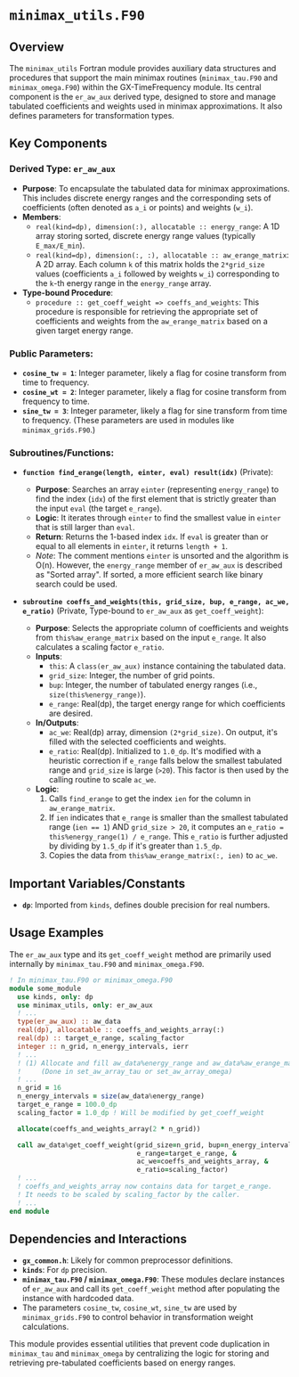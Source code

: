 # `minimax_utils.F90`

## Overview

The `minimax_utils` Fortran module provides auxiliary data structures and procedures that support the main minimax routines (`minimax_tau.F90` and `minimax_omega.F90`) within the GX-TimeFrequency module. Its central component is the `er_aw_aux` derived type, designed to store and manage tabulated coefficients and weights used in minimax approximations. It also defines parameters for transformation types.

## Key Components

### Derived Type: `er_aw_aux`

- **Purpose**: To encapsulate the tabulated data for minimax approximations. This includes discrete energy ranges and the corresponding sets of coefficients (often denoted as `a_i` or points) and weights (`w_i`).
- **Members**:
    - `real(kind=dp), dimension(:), allocatable :: energy_range`: A 1D array storing sorted, discrete energy range values (typically `E_max/E_min`).
    - `real(kind=dp), dimension(:, :), allocatable :: aw_erange_matrix`: A 2D array. Each column `k` of this matrix holds the `2*grid_size` values (coefficients `a_i` followed by weights `w_i`) corresponding to the `k`-th energy range in the `energy_range` array.
- **Type-bound Procedure**:
    - `procedure :: get_coeff_weight => coeffs_and_weights`: This procedure is responsible for retrieving the appropriate set of coefficients and weights from the `aw_erange_matrix` based on a given target energy range.

### Public Parameters:

- **`cosine_tw = 1`**: Integer parameter, likely a flag for cosine transform from time to frequency.
- **`cosine_wt = 2`**: Integer parameter, likely a flag for cosine transform from frequency to time.
- **`sine_tw = 3`**: Integer parameter, likely a flag for sine transform from time to frequency.
  (These parameters are used in modules like `minimax_grids.F90`.)

### Subroutines/Functions:

- **`function find_erange(length, einter, eval) result(idx)`** (Private):
    - **Purpose**: Searches an array `einter` (representing `energy_range`) to find the index (`idx`) of the first element that is strictly greater than the input `eval` (the target `e_range`).
    - **Logic**: It iterates through `einter` to find the smallest value in `einter` that is still larger than `eval`.
    - **Return**: Returns the 1-based index `idx`. If `eval` is greater than or equal to all elements in `einter`, it returns `length + 1`.
    - *Note*: The comment mentions `einter` is unsorted and the algorithm is O(n). However, the `energy_range` member of `er_aw_aux` is described as "Sorted array". If sorted, a more efficient search like binary search could be used.

- **`subroutine coeffs_and_weights(this, grid_size, bup, e_range, ac_we, e_ratio)`** (Private, Type-bound to `er_aw_aux` as `get_coeff_weight`):
    - **Purpose**: Selects the appropriate column of coefficients and weights from `this%aw_erange_matrix` based on the input `e_range`. It also calculates a scaling factor `e_ratio`.
    - **Inputs**:
        - `this`: A `class(er_aw_aux)` instance containing the tabulated data.
        - `grid_size`: Integer, the number of grid points.
        - `bup`: Integer, the number of tabulated energy ranges (i.e., `size(this%energy_range)`).
        - `e_range`: Real(dp), the target energy range for which coefficients are desired.
    - **In/Outputs**:
        - `ac_we`: Real(dp) array, dimension `(2*grid_size)`. On output, it's filled with the selected coefficients and weights.
        - `e_ratio`: Real(dp). Initialized to `1.0_dp`. It's modified with a heuristic correction if `e_range` falls below the smallest tabulated range and `grid_size` is large (`>20`). This factor is then used by the calling routine to scale `ac_we`.
    - **Logic**:
        1. Calls `find_erange` to get the index `ien` for the column in `aw_erange_matrix`.
        2. If `ien` indicates that `e_range` is smaller than the smallest tabulated range (`ien == 1`) AND `grid_size > 20`, it computes an `e_ratio = this%energy_range(1) / e_range`. This `e_ratio` is further adjusted by dividing by `1.5_dp` if it's greater than `1.5_dp`.
        3. Copies the data from `this%aw_erange_matrix(:, ien)` to `ac_we`.

## Important Variables/Constants

- **`dp`**: Imported from `kinds`, defines double precision for real numbers.

## Usage Examples

The `er_aw_aux` type and its `get_coeff_weight` method are primarily used internally by `minimax_tau.F90` and `minimax_omega.F90`.

```fortran
! In minimax_tau.F90 or minimax_omega.F90
module some_module
  use kinds, only: dp
  use minimax_utils, only: er_aw_aux
  ! ...
  type(er_aw_aux) :: aw_data
  real(dp), allocatable :: coeffs_and_weights_array(:)
  real(dp) :: target_e_range, scaling_factor
  integer :: n_grid, n_energy_intervals, ierr
  ! ...
  ! (1) Allocate and fill aw_data%energy_range and aw_data%aw_erange_matrix
  !     (Done in set_aw_array_tau or set_aw_array_omega)
  ! ...
  n_grid = 16
  n_energy_intervals = size(aw_data%energy_range)
  target_e_range = 100.0_dp
  scaling_factor = 1.0_dp ! Will be modified by get_coeff_weight

  allocate(coeffs_and_weights_array(2 * n_grid))

  call aw_data%get_coeff_weight(grid_size=n_grid, bup=n_energy_intervals, &
                                e_range=target_e_range, &
                                ac_we=coeffs_and_weights_array, &
                                e_ratio=scaling_factor)
  ! ...
  ! coeffs_and_weights_array now contains data for target_e_range.
  ! It needs to be scaled by scaling_factor by the caller.
  ! ...
end module
```

## Dependencies and Interactions

- **`gx_common.h`**: Likely for common preprocessor definitions.
- **`kinds`**: For `dp` precision.
- **`minimax_tau.F90` / `minimax_omega.F90`**: These modules declare instances of `er_aw_aux` and call its `get_coeff_weight` method after populating the instance with hardcoded data.
- The parameters `cosine_tw`, `cosine_wt`, `sine_tw` are used by `minimax_grids.F90` to control behavior in transformation weight calculations.

This module provides essential utilities that prevent code duplication in `minimax_tau` and `minimax_omega` by centralizing the logic for storing and retrieving pre-tabulated coefficients based on energy ranges.
